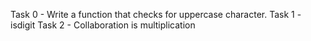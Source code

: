Task 0 - Write a function that checks for uppercase character.
Task 1 - isdigit
Task 2 - Collaboration is multiplication
